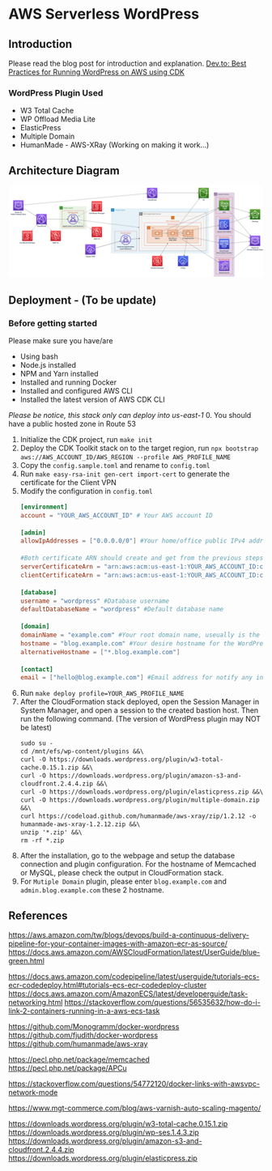# AWS Serverless WordPress

## Introduction
Please read the blog post for introduction and explanation.
[Dev.to: Best Practices for Running WordPress on AWS using CDK](https://dev.to/aws-builders/best-practices-for-running-wordpress-on-aws-using-cdk-aj9)

### WordPress Plugin Used
- W3 Total Cache
- WP Offload Media Lite
- ElasticPress
- Multiple Domain
- HumanMade - AWS-XRay (Working on making it work...)

## Architecture Diagram
![Architecture Diagram](doc/architecture-diagram-v2.png)

## Deployment - (To be update)
### Before getting started
Please make sure you have/are
- Using bash
- Node.js installed
- NPM and Yarn installed
- Installed and running Docker
- Installed and configured AWS CLI
- Installed the latest version of AWS CDK CLI

*Please be notice, this stack only can deploy into us-east-1*
0. You should have a public hosted zone in Route 53
1. Initialize the CDK project, run `make init`
2. Deploy the CDK Toolkit stack on to the target region, run `npx bootstrap aws://AWS_ACCOUNT_ID/AWS_REGION --profile AWS_PROFILE_NAME`
3. Copy the `config.sample.toml` and rename to `config.toml`
4. Run `make easy-rsa-init gen-cert import-cert` to generate the certificate for the Client VPN
5. Modify the configuration in `config.toml`
    ```toml
   [environment]
   account = "YOUR_AWS_ACCOUNT_ID" # Your AWS account ID
   
   [admin]
   allowIpAddresses = ["0.0.0.0/0"] #Your home/office public IPv4 address
   
   #Both certificate ARN should create and get from the previous steps
   serverCertificateArn = "arn:aws:acm:us-east-1:YOUR_AWS_ACCOUNT_ID:certificate/xxxxxxxxxxxxxxxxxxxxxxxx"
   clientCertificateArn = "arn:aws:acm:us-east-1:YOUR_AWS_ACCOUNT_ID:certificate/yyyyyyyyyyyyyyyyyyyyyyyy"
   
   [database]
   username = "wordpress" #Database username
   defaultDatabaseName = "wordpress" #Default database name
   
   [domain]
   domainName = "example.com" #Your root domain name, useually is the domain name of the created public hosted zone in Route 53
   hostname = "blog.example.com" #Your desire hostname for the WordPress
   alternativeHostname = ["*.blog.example.com"]
   
   [contact]
   email = ["hello@blog.example.com"] #Email address for notify any in-compliance event in AWS Config
    ```
6. Run `make deploy profile=YOUR_AWS_PROFILE_NAME`
7. After the CloudFormation stack deployed, open the Session Manager in System Manager, and open a session to the created bastion host. Then run the following command. (The version of WordPress plugin may NOT be latest)
    ```shell script
    sudo su -
    cd /mnt/efs/wp-content/plugins &&\
    curl -O https://downloads.wordpress.org/plugin/w3-total-cache.0.15.1.zip &&\
    curl -O https://downloads.wordpress.org/plugin/amazon-s3-and-cloudfront.2.4.4.zip &&\
    curl -O https://downloads.wordpress.org/plugin/elasticpress.zip &&\
    curl -O https://downloads.wordpress.org/plugin/multiple-domain.zip &&\
    curl https://codeload.github.com/humanmade/aws-xray/zip/1.2.12 -o humanmade-aws-xray-1.2.12.zip &&\
    unzip '*.zip' &&\
    rm -rf *.zip
    ```
8. After the installation, go to the webpage and setup the database connection and plugin configuration. For the hostname of Memcached or MySQL, please check the output in CloudFormation stack.
9. For `Mutiple Domain` plugin, please enter `blog.example.com` and `admin.blog.example.com` these 2 hostname.

## References
https://aws.amazon.com/tw/blogs/devops/build-a-continuous-delivery-pipeline-for-your-container-images-with-amazon-ecr-as-source/
https://docs.aws.amazon.com/AWSCloudFormation/latest/UserGuide/blue-green.html

https://docs.aws.amazon.com/codepipeline/latest/userguide/tutorials-ecs-ecr-codedeploy.html#tutorials-ecs-ecr-codedeploy-cluster
https://docs.aws.amazon.com/AmazonECS/latest/developerguide/task-networking.html
https://stackoverflow.com/questions/56535632/how-do-i-link-2-containers-running-in-a-aws-ecs-task

https://github.com/Monogramm/docker-wordpress
https://github.com/fjudith/docker-wordpress
https://github.com/humanmade/aws-xray

https://pecl.php.net/package/memcached
https://pecl.php.net/package/APCu

https://stackoverflow.com/questions/54772120/docker-links-with-awsvpc-network-mode

https://www.mgt-commerce.com/blog/aws-varnish-auto-scaling-magento/

https://downloads.wordpress.org/plugin/w3-total-cache.0.15.1.zip
https://downloads.wordpress.org/plugin/wp-ses.1.4.3.zip
https://downloads.wordpress.org/plugin/amazon-s3-and-cloudfront.2.4.4.zip
https://downloads.wordpress.org/plugin/elasticpress.zip